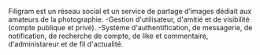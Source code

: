 Filigram est un réseau social et un service de partage d’images dédiait aux amateurs de la photographie.
-Gestion d'utilisateur, d'amitié et de visibilité (compte publique et privé).
-Système d'authentification, de messagerie, de notification, de recherche de compte, de like et commentaire, d'administareur et de fil d'actualité.
